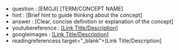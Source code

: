 <!-- AI Security Course Card Template -->
<!-- Copy this template to create new cards -->
<!-- Replace placeholders with actual content -->

- question : [EMOJI] [TERM/CONCEPT NAME]
- hint : [Brief hint to guide thinking about the concept]
- answer : [Clear, concise definition or explanation of the concept]
- youtubereference : <a href="[URL]" target="_blank">[Link Title/Description]</a>
- googleimages : <a href="[URL]" target="_blank">[Link Title/Description]</a>
- readingreferencess target="_blank">[Link Title/Description]</a>

<!-- Example Usage:
- question : 🎯 adversarial attack
- hint : Think about inputs that look normal to humans but confuse AI models
- answer : A malicious input designed to fool AI models by adding imperceptible perturbations that cause misclassification while appearing normal to humans
- youtubereference : <a href="https://www.youtube.com/watch?v=p_i32sJc2-A" target="_blank">This Tiny Change BREAKS AI | FGSM Adversarial Attack Explained</a>
- googleimages : <a href="https://www.google.com/search?q=adversarial+attack+AI+security+examples&tbm=isch" target="_blank">Adversarial Attack Examples and Visualizations</a>
- readingreferences : <a href="https://www.google.com/search?q=adversarial+attack+AI+security+research+papers" target="_blank">Adversarial Attack Research Papers and Articles</a>
-->